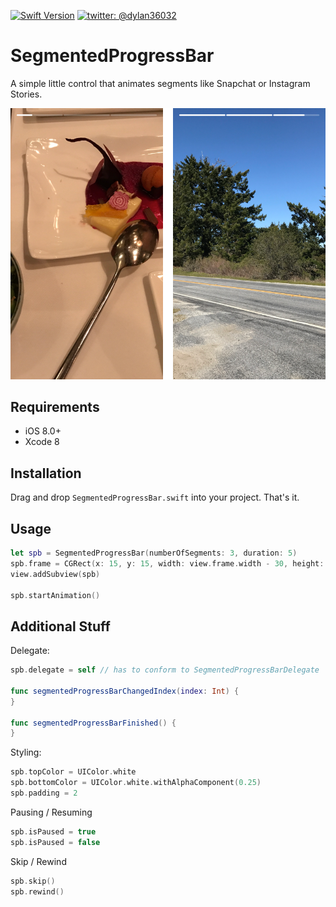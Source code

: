 
[![Swift Version][swift-image]][swift-url]
[![twitter: @dylan36032](http://img.shields.io/badge/twitter-%40dylan36032-blue.svg?style=flat)](https://twitter.com/dylan36032)

# SegmentedProgressBar
A simple little control that animates segments like Snapchat or Instagram Stories.

![Screenshot](screenshot.png)

## Requirements
- iOS 8.0+
- Xcode 8

## Installation

Drag and drop `SegmentedProgressBar.swift` into your project. That's it.

## Usage

```swift
let spb = SegmentedProgressBar(numberOfSegments: 3, duration: 5)
spb.frame = CGRect(x: 15, y: 15, width: view.frame.width - 30, height: 4)
view.addSubview(spb)

spb.startAnimation()
```

## Additional Stuff
Delegate:

```swift
spb.delegate = self // has to conform to SegmentedProgressBarDelegate

func segmentedProgressBarChangedIndex(index: Int) {
}

func segmentedProgressBarFinished() {
}
```

Styling:

```swift
spb.topColor = UIColor.white
spb.bottomColor = UIColor.white.withAlphaComponent(0.25)
spb.padding = 2
```

Pausing / Resuming

```swift
spb.isPaused = true
spb.isPaused = false
```

Skip / Rewind

```swift
spb.skip()
spb.rewind()
```

[swift-image]:https://img.shields.io/badge/swift-3.0-orange.svg
[swift-url]: https://swift.org/